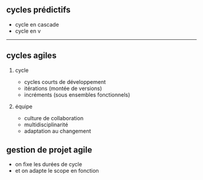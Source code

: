 ## cycles prédictifs

* cycle en cascade
* cycle en v 

---

## cycles agiles

1. cycle
   * cycles courts de développement
   * itérations (montée de versions)
   * incréments (sous ensembles fonctionnels)

2. équipe
   * culture de collaboration
   * multidisciplinarité
   * adaptation au changement

## gestion de projet agile

* on fixe les durées de cycle
* et on adapte le scope en fonction